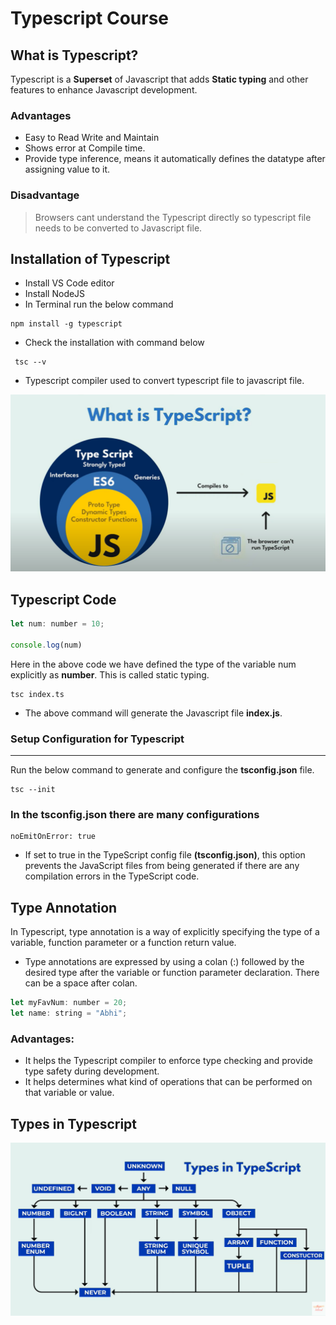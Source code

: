 # Typescript Course
## What is Typescript?
Typescript is a **Superset** of Javascript that adds **Static typing** and other features to enhance Javascript development.

### Advantages

- Easy to Read Write and Maintain  
- Shows error at Compile time.
- Provide type inference, means it automatically defines the datatype after assigning value to it.

### Disadvantage
> Browsers cant understand the Typescript directly so typescript file needs to be converted to Javascript file.

## Installation of Typescript
- Install VS Code editor
- Install NodeJS
- In Terminal run the below command
```
npm install -g typescript
```
- Check the installation with command below
```
 tsc --v
```
- Typescript compiler used to convert typescript file to javascript file.

![alt text](image.png)

## Typescript Code
```jsx
let num: number = 10;

console.log(num)
```
Here in the above code we have defined the type of the variable num explicitly as **number**. This is called static typing.  
```
tsc index.ts
```
- The above command will generate the Javascript file **index.js**.

### Setup Configuration for Typescript
---
Run the below command to generate and configure the **tsconfig.json** file.
```
tsc --init
```
### In the **tsconfig.json** there are many configurations  
 ```
noEmitOnError: true
```
- If set to true in the TypeScript config file **(tsconfig.json)**, this option prevents the JavaScript files from being generated if there are any compilation errors in the TypeScript code.

## Type Annotation
In Typescript, type annotation is a way of explicitly specifying the type of a variable, function parameter or a function return value.
- Type annotations are expressed by using a colan (:) followed by the desired type after the variable or function parameter declaration. There can be a space after colan.
```jsx
let myFavNum: number = 20;
let name: string = "Abhi";
```
### Advantages:
- It helps the Typescript compiler to enforce type checking and provide type safety during development.
- It helps determines what kind of operations that can be performed on that variable or value.
## Types in Typescript
![alt text](image-1.png)
